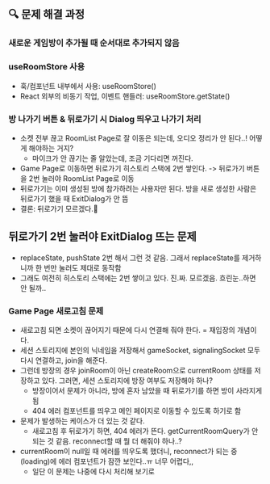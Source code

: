 ## 🔍 문제 해결 과정

### 새로운 게임방이 추가될 때 순서대로 추가되지 않음

### useRoomStore 사용

- 훅/컴포넌트 내부에서 사용: useRoomStore()
- React 외부의 비동기 작업, 이벤트 핸들러: useRoomStore.getState()

### 방 나가기 버튼 & 뒤로가기 시 Dialog 띄우고 나가기 처리

- 소켓 전부 끊고 RoomList Page로 잘 이동은 되는데, 오디오 정리가 안 된다..! 어떻게 해야하는 거지?
  - 마이크가 안 끊기는 줄 알았는데, 조금 기다리면 꺼진다.
- Game Page로 이동하면 뒤로가기 히스토리 스택에 2번 쌓인다. -> 뒤로가기 버튼을 2번 눌러야 RoomList Page로 이동
- 뒤로가기는 이미 생성된 방에 참가하려는 사용자만 된다. 방을 새로 생성한 사람은 뒤로가기 했을 때 ExitDialog가 안 뜸
- 결론: 뒤로가기 모르겠다.🤯

## 뒤로가기 2번 눌러야 ExitDialog 뜨는 문제

- replaceState, pushState 2번 해서 그런 것 같음. 그래서 replaceState를 제거하니까 한 번만 눌러도 제대로 동작함
- 그래도 여전히 히스토리 스택에는 2번 쌓이고 있다. 진.짜. 모르겠음. 흐린눈..하면 안 될까..

### Game Page 새로고침 문제

- 새로고침 되면 소켓이 끊어지기 때문에 다시 연결해 줘야 한다. = 재입장의 개념이다.
- 세션 스토리지에 본인의 닉네임을 저장해서 gameSocket, signalingSocket 모두 다시 연결하고, join을 해준다.
- 그런데 방장의 경우 joinRoom이 아닌 createRoom으로 currentRoom 상태를 저장하고 있다. 그러면, 세션 스토리지에 방장 여부도 저장해야 하나?
  - 방장이어서 문제가 아니라, 방에 혼자 남았을 때 뒤로가기를 하면 방이 사라지게 됨
  - 404 에러 컴포넌트를 띄우고 메인 페이지로 이동할 수 있도록 하기로 함
- 문제가 발생하는 케이스가 더 있는 것 같다.
  - 새로고침 후 뒤로가기 하면, 404 에러가 뜬다. getCurrentRoomQuery가 안 되는 것 같음. reconnect할 때 뭘 더 해줘야 하나..?
- currentRoom이 null일 때 에러를 띄우도록 했더니, reconnect가 되는 중(loading)에 에러 컴포넌트가 잠깐 보인다..ㅠ 너무 어렵다,,
  - 일단 이 문제는 나중에 다시 처리해 보기로
